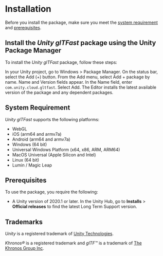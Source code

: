 # Installation

Before you install the package, make sure you meet the [system requirement](#system-requirement) and [prerequisites](#prerequisites).

## Install the *Unity glTFast* package using the Unity Package Manager

To install the *Unity glTFast* package, follow these steps:

In your Unity project, go to Windows > Package Manager.
On the status bar, select the Add (+) button.
From the Add menu, select Add + package by name. Name and Version fields appear.
In the Name field, enter `com.unity.cloud.gltfast`.
Select Add.
The Editor installs the latest available version of the package and any dependent packages.

## System Requirement

*Unity glTFast* supports the following platforms:

- WebGL
- iOS (arm64 and armv7a)
- Android (arm64 and armv7a)
- Windows (64 bit)
- Universal Windows Platform (x64, x86, ARM, ARM64)
- MacOS Universal (Apple Silicon and Intel)
- Linux (64 bit)
- Lumin / Magic Leap

## Prerequisites

To use the package, you require the following:

- A Unity version of 2020.1 or later. In the Unity Hub, go to **Installs** > **Official releases** to find the latest Long Term Support version.

## Trademarks

*Unity* is a registered trademark of [Unity Technologies][unity].

*Khronos&reg;* is a registered trademark and *glTF&trade;* is a trademark of [The Khronos Group Inc][khronos].

[khronos]: https://www.khronos.org
[unity]: https://unity.com
